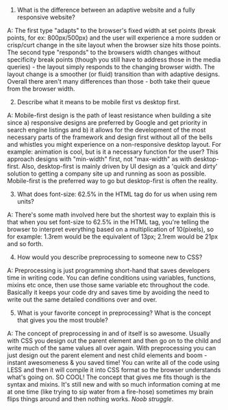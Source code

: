 
1. What is the difference between an adaptive website and a fully responsive website?

A: The first type "adapts" to the browser's fixed width at set points (break points, for ex: 800px/500px) and the user will experience a more sudden
or crisp/curt change in the site layout when the browser size hits those points. The second type "responds" to the browsers width changes without specificity
break points (though you still have to address those in the media queries) - the layout simply responds to the changing browser width. The layout change is a smoother (or fluid) transition than with adaptive designs.
Overall there aren't many differences than those - both take their queue from the browser width.

2. Describe what it means to be mobile first vs desktop first.

A: Mobile-first design is the path of least resistance when building a site since a) responsive designs are preferred by Google and get priority in search engine listings and b) it allows
for the development of the most necessary parts of the framework and design first without all of the bells and whistles you might experience on a non-responsive desktop layout. For example:
animation is cool, but is it a necessary function for the user? This approach designs with "min-width" first, not "max-width" as with desktop-first. Also, desktop-first is mainly driven by UI design as a 'quick and dirty' solution to getting a company site up and running as soon
as possible. Mobile-first is the preferred way to go but desktop-first is often the reality.

3. What does font-size: 62.5% in the HTML tag do for us when using rem units?

A: There's some math involved here but the shortest way to explain this is that when you set font-size to
62.5% in the HTML tag, you're telling the browser to interpret everything based on a multiplication of 10(pixels), so
for example: 1.3rem would be the equivalent of 13px; 2.1rem would be 21px and so forth.

4. How would you describe preprocessing to someone new to CSS?

A: Preprocessing is just programming short-hand that saves developers time in writing code. You can define
conditions using variables, functions, mixins etc once, then use those same variable etc throughout the code. Basically it keeps your
code dry and saves time by avoiding the need to write out the same detailed conditions over and over.

5. What is your favorite concept in preprocessing? What is the concept that gives you the most trouble?

A: The concept of preprocessing in and of itself is so awesome. Usually with CSS you design out the parent element and then go on to the child and write much of the same values all over again. With preprocessing you can just design out the parent element and nest child elements and boom  - instant awesomeness & you saved time!
You can write all of the code using LESS and then it will compile it into CSS format so the browser understands what's going on. SO COOL! The concept that gives me fits though is the syntax and mixins. It's still new and with so much information coming
at me at one time (like trying to sip water from a fire-hose) sometimes my brain flips things around and then nothing works. *Noob struggle*.